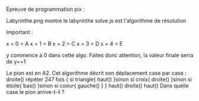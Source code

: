 Épreuve de programmation pix :

Labyrinthe.png montre le labyrinthe 
solve.js est l'algorithme de résolution 

Important : 

x = 0 = A
x = 1 = B
x = 2 = C
x = 3 = D
x = 4 = E

y commence à 0 dans cette algo. Faites donc attention, la valeur finale serra de y+=1


Le pion est en A2. 
Cet algorithme décrit son déplacement case par case : 
droite() 
répéter 247 fois { 
	si triangle{ 
		haut() 
	}sinon si croix{ 
		droite() 
	}sinon si étoile{ 
		bas() 
	}sinon si coeur{ 
		gauche() 
	} 
} 
haut() 
droite() 
haut() 
Dans quelle case le pion arrive-t-il ? 

